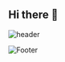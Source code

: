 ## Hi there 👋

![header](https://capsule-render.vercel.app/api?type=wave&color=535C91&height=300&section=header&text=Hamin&fontSize=30)


![Footer](https://capsule-render.vercel.app/api?type=waving&color=535C91&height=200&section=footer)
